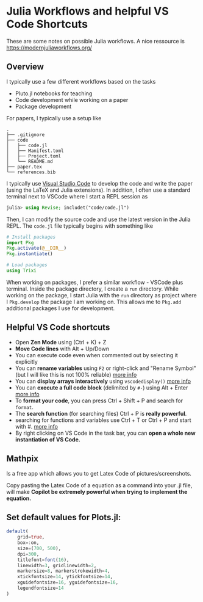 # Julia Workflows and helpful VS Code Shortcuts

These are some notes on possible Julia workflows. A nice ressource is
https://modernjuliaworkflows.org/


## Overview

I typically use a few different workflows based on the tasks

- Pluto.jl notebooks for teaching
- Code development while working on a paper
- Package development


For papers, I typically use a setup like

```
.
├── .gitignore
├── code
│   ├── code.jl
│   ├── Manifest.toml
│   ├── Project.toml
│   └── README.md
├── paper.tex
└── references.bib
```

I typically use [Visual Studio Code](https://code.visualstudio.com/)
to develop the code and write the paper (using the LaTeX and Julia
extensions). In addition, I often use a standard terminal next to
VSCode where I start a REPL session as

```julia
julia> using Revise; includet("code/code.jl")
```

Then, I can modify the source code and use the latest version in the
Julia REPL. The `code.jl` file typically begins with something like

```julia
# Install packages
import Pkg
Pkg.activate(@__DIR__)
Pkg.instantiate()

# Load packages
using Trixi
```

When working on packages, I prefer a similar workflow - VSCode plus
terminal. Inside the package directory, I create a `run` directory.
While working on the package, I start Julia with the `run` directory
as project where I `Pkg.develop` the package I am working on. This
allows me to `Pkg.add` additional packages I use for development.

## Helpful VS Code shortcuts

- Open **Zen Mode** using (Ctrl + K) + Z
- **Move Code lines** with Alt + Up/Down
- You can execute code even when commented out by selecting it explicitly
- You can **rename variables** using `F2` or right-click and "Rename Symbol" (but I will like this is not 100% reliable) [more info](https://www.julia-vscode.org/docs/stable/userguide/editingcode/#Rename-symbol)  
- You can **display arrays interactively** using `vscodedisplay()` [more info](https://www.julia-vscode.org/docs/stable/userguide/grid/#Table-Viewer)
- You can **execute a full code block** (delimited by `#-`) using Alt + Enter [more info](https://www.julia-vscode.org/docs/stable/userguide/runningcode/#Julia:-Execute-Code-Cell-in-REPL)
- To **format your code**, you can press Ctrl + Shift + P and search for `format`.
- The **search function** (for searching files) Ctrl + P is **really powerful**.
- searching for functions and variables use Ctrl + T or Ctrl + P and start with #. [more info](https://www.julia-vscode.org/docs/stable/userguide/codenavigation/#Open-Symbol-by-Name)  
- By right clicking on VS Code in the task bar, you can **open a whole new instantiation of VS Code.**

## Mathpix

Is a free app which allows you to get Latex Code of pictures/screenshots.

Copy pasting the Latex Code of a equation as a command into your .jl file, will make **Copilot be extremely powerful when trying to implement the equation.**

## Set default values for Plots.jl:

```julia
default(
    grid=true,
    box=:on,
    size=(700, 500),
    dpi=300,
    titlefont=font(16),
    linewidth=3, gridlinewidth=2,
    markersize=8, markerstrokewidth=4,
    xtickfontsize=14, ytickfontsize=14,
    xguidefontsize=16, yguidefontsize=16,
    legendfontsize=14
)
```
